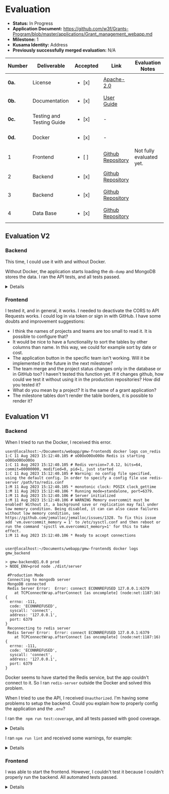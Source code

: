 
# Evaluation

- **Status:** In Progress
- **Application Document:** https://github.com/w3f/Grants-Program/blob/master/applications/Grant_management_webapp.md
- **Milestone:** 1
- **Kusama Identity:** Address
- **Previously successfully merged evaluation:** N/A

| Number | Deliverable | Accepted | Link | Evaluation Notes |
| ------ | ----------- | -------- | ---- |----------------- |
| **0a.** | License | <ul><li>[x] </li></ul>| [Apache-2.0](https://www.apache.org/licenses/LICENSE-2.0) | |
| **0b.** | Documentation | <ul><li>[x] </li></ul>| [User Guide](https://docs.google.com/document/d/1BLBns9tTUSpJMu7MhuQdLZYF8mUBQ8TD/edit) | |
| **0c.** | Testing and Testing Guide | <ul><li>[x] </li></ul>| - | |
| **0d.** | Docker | <ul><li>[x] </li></ul>| - |  | 
| 1 | Frontend | <ul><li>[ ] </li></ul>| [Github Repository](https://github.com/antiers-solutions/gmw-frontend) | Not fully evaluated yet.  |
| 2 | Backend | <ul><li>[x] </li></ul>| [Github Repository](https://github.com/antiers-solutions/gmw-backend) |  |
| 3 | Backend | <ul><li>[x] </li></ul>| [Github Repository](https://github.com/antiers-solutions/gmw-backend) |  |
| 4 | Data Base | <ul><li>[x] </li></ul>| [Github Repository](https://github.com/antiers-solutions/gmw-backend) |  |

## Evaluation V2

### Backend

This time, I could use it with and without Docker.

Without Docker, the application starts loading the `db-dump` and MongoDB stores the data. I ran the API tests, and all tests passed.

<details>

```
user@localhost:~/Documents/webapp/gmw-backend$ npm run test:api:coverage

> gmw-backend@1.0.0 test:api:coverage
> nyc --reporter=text mocha --timeout 30000 -r ts-node/register ./src/tests/Api/api.test.ts



 Connecting to mongodb server 
 Connecting to redis server 
 Redis connected 
 MongoDB connected 
 Data Successfully Stored to DB from json file 
 Creating test database... 
  POST /api/user/signup
User Signup
    ✔ It should return authToken and user github data (86ms)

  GET /api/teams/get-all
    ✔ It should return teams data

  GET /api/teams/get-by-id/:teamId
    ✔ It should return team data by its id 
    ✔ Giving wrong team id and it should return message Not Found! 

  GET /api/teams/search-by-name
    ✔ It should return teams data by its name
    ✔ Giving it wrong name it should return message Not Found !

  PUT /api/teams/merge-team updates
    ✔ It should updates the team name and return updated team id
    ✔ Giving wrong team id and it should return message Not Found!

  GET /api/project/get-all
    ✔ It should return all Project data

  GET /api/project/get-by-id/:projectId
    ✔ It should return Project data by project-id

  GET /api/project/search-by-name 
    ✔ Ir should return Project data by project-name

  GET /api/project/filter
    ✔ It should return Project by project-filter (level and status)

  GET /api/milestone/get-all
    ✔ It should return milestone data

  GET /api/milestone/get-by-projectId/:projectId
    ✔ It should return Milestone data by project-id

  GET /api/graph/get-projects-count-by-status
    ✔ It should return Project Count by its status (96ms)

  GET /api/graph/get-projects-count-by-level
    ✔ It should return Project Count by its level (86ms)

  GET /get-rejected-accepted-projects-year
    ✔ It should return Project Count by its level (45ms)

  DELETE /api/user/logout
    ✔ It should logout the user and return data null

 Dropping the test database... 
 Redis client disconnected 
 MongoDB disconnected 

  18 passing (857ms)

---------------------------|---------|----------|---------|---------|--------------------------------------------
File                       | % Stmts | % Branch | % Funcs | % Lines | Uncovered Line #s                          
---------------------------|---------|----------|---------|---------|--------------------------------------------
All files                  |   84.08 |    61.03 |   92.42 |   84.12 |                                            
 controller-helpers        |    67.1 |    41.02 |   88.23 |   66.99 |                                            
  githubHook.helper.ts     |   28.84 |     1.21 |      50 |   28.84 | 25-119,132-152                             
  graph.helper.ts          |   81.81 |    57.14 |     100 |   81.81 | 49,94,145-154,167,170                      
  milestone.helper.ts      |   80.76 |       50 |     100 |   80.76 | 49,57-63,100,108                           
  projects.helper.ts       |   54.54 |     37.5 |   85.71 |   54.54 | 53,65-71,93,99,137,146,165-184,242,251-341 
  teams.helper.ts          |      90 |    78.57 |     100 |   89.83 | 32,47,71,120,161,212                       
  user.helper.ts           |   73.33 |       70 |      80 |   73.33 | 57,77-93,144,175,189-200,221               
 controllers               |    97.6 |    79.54 |   96.15 |    97.6 |                                            
  graph.controller.ts      |     100 |      100 |     100 |     100 |                                            
  milestone.controller.ts  |     100 |     87.5 |     100 |     100 | 54                                         
  projects.controller.ts   |   91.89 |       75 |   85.71 |   91.89 | 116-122                                    
  teams.controller.ts      |     100 |    83.33 |     100 |     100 | 60-77                                      
  user.controller.ts       |     100 |       75 |     100 |     100 | 37                                         
 db-dump                   |   89.47 |      100 |     100 |   88.88 |                                            
  index.ts                 |   89.47 |      100 |     100 |   88.88 | 14-18                                      
 helpers                   |   68.18 |       40 |   57.14 |   68.29 |                                            
  jsondata.helper.ts       |   66.66 |    33.33 |     100 |      65 | 12,19-24,31-33                             
  octoConnection.helper.ts |   69.56 |       50 |      50 |   71.42 | 30,39-44                                   
 middleware                |   84.21 |       70 |     100 |   83.33 |                                            
  sessionCheck.ts          |   84.21 |       70 |     100 |   83.33 | 54-66                                      
 models                    |     100 |      100 |     100 |     100 |                                            
  index.ts                 |     100 |      100 |     100 |     100 |                                            
 models/Milestone          |     100 |      100 |     100 |     100 |                                            
  index.ts                 |     100 |      100 |     100 |     100 |                                            
 models/Project            |     100 |      100 |     100 |     100 |                                            
  index.ts                 |     100 |      100 |     100 |     100 |                                            
 models/Proposal           |     100 |      100 |     100 |     100 |                                            
  index.ts                 |     100 |      100 |     100 |     100 |                                            
 models/Team               |     100 |      100 |     100 |     100 |                                            
  index.ts                 |     100 |      100 |     100 |     100 |                                            
 models/Users              |     100 |      100 |     100 |     100 |                                            
  index.ts                 |     100 |      100 |     100 |     100 |                                            
 mongoDB                   |   86.66 |       50 |   88.88 |   86.66 |                                            
  connection.ts            |   86.66 |       50 |   88.88 |   86.66 | 28-29,64-70                                
 tests/Api                 |   96.92 |    74.81 |   97.95 |   97.29 |                                            
  api.test.ts              |   96.92 |    74.81 |   97.95 |   97.29 | 43-46,456-458                              
 tests/connection          |     100 |      100 |     100 |     100 |                                            
  connection.ts            |     100 |      100 |     100 |     100 |                                            
 validation                |    87.5 |       50 |     100 |   85.71 |                                            
  user.validation.ts       |    87.5 |       50 |     100 |   85.71 | 15                                         
---------------------------|---------|----------|---------|---------|--------------------------------------------
```

</details>


### Frontend

I tested it, and in general, it works. I needed to deactivate the CORS to API Requests works. I could log in via token or sign in with GitHub. I have some doubts and improvement suggestions:

- I think the names of projects and teams are too small to read it. It is possible to configure that?
- It would be nice to have a functionality to sort the tables by other columns than name. In this way, we could for example sort by date or cost.
- The application button in the specific team isn't working. Will it be implemented in the future in the next milestone? 
- The team merge and the project status changes only in the database or in GitHub too? I haven't tested this function yet. If it changes github, how could we test it without using it in the production repositories? How did you tested it?
- What do you mean by a project? It is the same of a grant application?
- The milestone tables don't render the table borders, it is possible to render it?

## Evaluation V1

### Backend

When I tried to run the Docker, I received this error.

```
user@localhost:~/Documents/webapp/gmw-frontend$ docker logs con_redis 
1:C 11 Aug 2023 15:12:40.105 # oO0OoO0OoO0Oo Redis is starting oO0OoO0OoO0Oo
1:C 11 Aug 2023 15:12:40.105 # Redis version=7.0.12, bits=64, commit=00000000, modified=0, pid=1, just started
1:C 11 Aug 2023 15:12:40.105 # Warning: no config file specified, using the default config. In order to specify a config file use redis-server /path/to/redis.conf
1:M 11 Aug 2023 15:12:40.105 * monotonic clock: POSIX clock_gettime
1:M 11 Aug 2023 15:12:40.106 * Running mode=standalone, port=6379.
1:M 11 Aug 2023 15:12:40.106 # Server initialized
1:M 11 Aug 2023 15:12:40.106 # WARNING Memory overcommit must be enabled! Without it, a background save or replication may fail under low memory condition. Being disabled, it can can also cause failures without low memory condition, see https://github.com/jemalloc/jemalloc/issues/1328. To fix this issue add 'vm.overcommit_memory = 1' to /etc/sysctl.conf and then reboot or run the command 'sysctl vm.overcommit_memory=1' for this to take effect.
1:M 11 Aug 2023 15:12:40.106 * Ready to accept connections


user@localhost:~/Documents/webapp/gmw-frontend$ docker logs gmw_backend

> gmw-backend@1.0.0 prod
> NODE_ENV=prod node ./dist/server

 #Production Mode
 Connecting to mongodb server
 MongoDB connected
 Redis Server Error:  Error: connect ECONNREFUSED 127.0.0.1:6379
	at TCPConnectWrap.afterConnect [as oncomplete] (node:net:1187:16) {
  errno: -111,
  code: 'ECONNREFUSED',
  syscall: 'connect',
  address: '127.0.0.1',
  port: 6379
}
 Reconnecting to redis server
 Redis Server Error:  Error: connect ECONNREFUSED 127.0.0.1:6379
	at TCPConnectWrap.afterConnect [as oncomplete] (node:net:1187:16) {
  errno: -111,
  code: 'ECONNREFUSED',
  syscall: 'connect',
  address: '127.0.0.1',
  port: 6379
}
```

Docker seems to have started the Redis service, but the app couldn't connect to it. So I ran `redis-server` outside the Docker and solved this problem.

When I tried to use the API, I received `Unauthorized`. I'm having some problems to setup the backend. Could you explain how to properly config the application and the `.env`?

I ran the ` npm run test:coverage`, and all tests passed with good coverage.

<details>

```
user@localhost:~/Documents/webapp/gmw-backend$   npm run test:coverage

> gmw-backend@1.0.0 test:coverage
> nyc --reporter=text mocha -r ts-node/register ./src/tests/Unit/index.test.ts



  Unit Tests 
    Get Project Count By Status
      ✔ It should return data of type array 
    Get Project Count By Level
      ✔ It should return data of type array 
    Get Rejected And Accepted Projects Body
      ✔ It should return data of type array 
    Get all Teams Data 
      ✔ It should return object data of all teams 
    Get teams data by id 
      ✔ It should return object data of team 
      ✔ giving wrong teams id, it should return object that contains error and status code
    Get teams data by name 
      ✔ It should return object data of team 
      ✔ giving wrong teams name, it should return object that contains error and status code
    Modify teams data 
      ✔ giving wrong team id, it should return object that contains error and status code
    Get all Projects Data 
      ✔ It should return object data which contains projects of type array 
    Get Projects Data by id
      ✔ It should return object projects of type array 
      ✔ It should return object that contains error and status code 
    Get Projects Data by name
      ✔ It should return object projects of type array 
      ✔ It should return object that contains error and status code 
    Get filteredProject 
      ✔ It should return object projects of type array 
      ✔ giving wrong parameters, it should return object that contains error and status code
    Update project status 
      ✔ It should return data success and error false 
      ✔ giving wrong id, it should return object that contains error and status code
    Get MileStone Data 
      ✔ It should return object data which contains milestones of type array 
    Get MileStone Data by projectId
      ✔ It should return object data which contains data of type array 
      ✔ It should return object that contains error and status code 
    Making request for get pulls data to OctoHelper
      ✔ It should return data 


  22 passing (64ms)

--------------------------------|---------|----------|---------|---------|-----------------------------
File                            | % Stmts | % Branch | % Funcs | % Lines | Uncovered Line #s           
--------------------------------|---------|----------|---------|---------|-----------------------------
All files                       |   90.69 |     68.4 |   96.62 |   90.73 |                             
 controller-helpers             |   76.32 |    56.09 |     100 |   76.21 |                             
  graph.helper.ts               |   81.81 |    57.14 |     100 |   81.81 | 49,94,145-154,167,170       
  milestone.helper.ts           |   84.61 |     62.5 |     100 |   84.61 | 49,57-63,108                
  projects.helper.ts            |   68.18 |    56.25 |     100 |   68.18 | 53,65-71,99,146,184,251-341 
  teams.helper.ts               |   76.66 |    53.57 |     100 |   76.27 | 42,66-72,121,162,185-213    
 helpers                        |   73.91 |       50 |   66.66 |   76.19 |                             
  octoConnection.helper.ts      |   73.91 |       50 |   66.66 |   76.19 | 39-44                       
 models                         |     100 |      100 |     100 |     100 |                             
  index.ts                      |     100 |      100 |     100 |     100 |                             
 models/Milestone               |     100 |      100 |     100 |     100 |                             
  index.ts                      |     100 |      100 |     100 |     100 |                             
 models/Project                 |     100 |      100 |     100 |     100 |                             
  index.ts                      |     100 |      100 |     100 |     100 |                             
 models/Proposal                |     100 |      100 |     100 |     100 |                             
  index.ts                      |     100 |      100 |     100 |     100 |                             
 models/Team                    |     100 |      100 |     100 |     100 |                             
  index.ts                      |     100 |      100 |     100 |     100 |                             
 models/Users                   |     100 |      100 |     100 |     100 |                             
  index.ts                      |     100 |      100 |     100 |     100 |                             
 tests/Unit                     |     100 |      100 |     100 |     100 |                             
  index.test.ts                 |     100 |      100 |     100 |     100 |                             
  mockedData.ts                 |     100 |      100 |     100 |     100 |                             
 tests/Unit/GraphTests          |    92.3 |       75 |      90 |    92.1 |                             
  graphs.test.ts                |    92.3 |       75 |      90 |    92.1 | 57-59                       
 tests/Unit/MileStoneTests      |     100 |       75 |     100 |     100 |                             
  milestones.test.ts            |     100 |       75 |     100 |     100 | 21-61                       
 tests/Unit/OctoConnectionTests |     100 |      100 |     100 |     100 |                             
  octoConnection.test.ts        |     100 |      100 |     100 |     100 |                             
 tests/Unit/ProjectsTests       |     100 |       75 |     100 |     100 |                             
  projects.test.ts              |     100 |       75 |     100 |     100 | 21-200                      
 tests/Unit/TeamsTests          |     100 |       75 |     100 |     100 |                             
  teams.test.ts                 |     100 |       75 |     100 |     100 | 21-111                      
--------------------------------|---------|----------|---------|---------|-----------------------------
```

</details>

I ran `npm run lint` and received some warnings, for example:

<details>


```
/home/user/Documents/webapp/gmw-backend/src/tests/Unit/ProjectsTests/projects.test.ts
   23:44  warning  Unexpected any. Specify a different type  @typescript-eslint/no-explicit-any
   89:35  warning  Unexpected any. Specify a different type  @typescript-eslint/no-explicit-any
  143:35  warning  Unexpected any. Specify a different type  @typescript-eslint/no-explicit-any
  200:48  warning  Unexpected any. Specify a different type  @typescript-eslint/no-explicit-any

/home/user/Documents/webapp/gmw-backend/src/tests/Unit/TeamsTests/teams.test.ts
   23:62  warning  Unexpected any. Specify a different type  @typescript-eslint/no-explicit-any
   60:48  warning  Unexpected any. Specify a different type  @typescript-eslint/no-explicit-any
  111:63  warning  Unexpected any. Specify a different type  @typescript-eslint/no-explicit-any

/home/user/Documents/webapp/gmw-backend/src/tests/Unit/mockedData.ts
 	1:24  warning  Unexpected any. Specify a different type  @typescript-eslint/no-explicit-any
   145:26  warning  Unexpected any. Specify a different type  @typescript-eslint/no-explicit-any
   328:25  warning  Unexpected any. Specify a different type  @typescript-eslint/no-explicit-any
  9704:28  warning  Unexpected any. Specify a different type  @typescript-eslint/no-explicit-any

/home/user/Documents/webapp/gmw-backend/src/utils/helper.utils.ts
  17:18  warning  Unexpected any. Specify a different type  @typescript-eslint/no-explicit-any
  25:20  warning  Unexpected any. Specify a different type  @typescript-eslint/no-explicit-any
  33:19  warning  Unexpected any. Specify a different type  @typescript-eslint/no-explicit-any
  41:18  warning  Unexpected any. Specify a different type  @typescript-eslint/no-explicit-any
  48:20  warning  Unexpected any. Specify a different type  @typescript-eslint/no-explicit-any

✖ 96 problems (0 errors, 96 warnings)

```

</details>


### Frontend

I was able to start the frontend. However, I couldn't test it because I couldn't properly run the backend. All automated tests passed.

<details>

```

user@localhost:~/Documents/webapp/gmw-frontend$ npm run test --coverage

> gmw-app@0.1.0 test
> npx jest

 PASS  src/tests/utils/UserGetApi.test.tsx
 PASS  src/tests/utils/GetStatusClass.test.tsx
 PASS  src/tests/utils/Api.test.tsx
 PASS  src/tests/utils/FirstLetterCapitalize.test.tsx
 PASS  src/tests/utils/AddZero.test.tsx
 PASS  src/tests/components/ProfileDropDown.test.tsx
 PASS  src/tests/components/ToolTip.test.tsx
 PASS  src/tests/components/Header.test.tsx
 PASS  src/tests/components/FormikControls.test.tsx
 PASS  src/tests/components/FilterDropdown.test.tsx
 PASS  src/tests/components/CustomPagination.test.tsx
 PASS  src/tests/pages/Dashboard.test.tsx
 PASS  src/tests/pages/TeamMainPage.test.tsx
 PASS  src/tests/pages/Team.test.tsx
 PASS  src/tests/pages/Projects.test.tsx
 PASS  src/tests/components/TeamMerge.test.tsx

Test Suites: 16 passed, 16 total
Tests:   	17 passed, 17 total
Snapshots:   0 total
Time:    	5.048 s, estimated 7 s
Ran all test suites.

```

</details>
